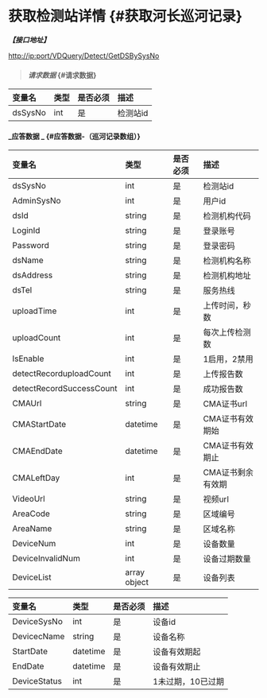 # 获取检测站详情 {#获取河长巡河记录}

_**【接口地址】**_

[http://ip:port/VDQuery/Detect/GetDSBySysNo](http://ip:port/VDQuery/Detect/GetDSBySysNo)

> #### _请求数据_ {#请求数据}

| 变量名 | 类型 | 是否必须 | 描述 |
| :--- | :--- | :--- | :--- |
| dsSysNo | int | 是 | 检测站id |

#### _应答数据 _ {#应答数据-（巡河记录数组）}

| 变量名 | 类型 | 是否必须 | 描述 |
| :--- | :--- | :--- | :--- |
| dsSysNo | int | 是 | 检测站id |
| AdminSysNo | int | 是 | 用户id |
| dsId | string | 是 | 检测机构代码 |
| LoginId | string | 是 | 登录账号 |
| Password | string | 是 | 登录密码 |
| dsName | string | 是 | 检测机构名称 |
| dsAddress | string | 是 | 检测机构地址 |
| dsTel | string | 是 | 服务热线 |
| uploadTime | int | 是 | 上传时间，秒数 |
| uploadCount | int | 是 | 每次上传检测数 |
| IsEnable | int | 是 | 1启用，2禁用 |
| detectRecorduploadCount | int | 是 | 上传报告数 |
| detectRecordSuccessCount | int | 是 | 成功报告数 |
| CMAUrl | string | 是 | CMA证书url |
| CMAStartDate | datetime | 是 | CMA证书有效期始 |
| CMAEndDate | datetime | 是 | CMA证书有效期止 |
| CMALeftDay | int | 是 | CMA证书剩余有效期 |
| VideoUrl | string | 是 | 视频url |
| AreaCode | string | 是 | 区域编号 |
| AreaName | string | 是 | 区域名称 |
| DeviceNum | int | 是 | 设备数量 |
| DeviceInvalidNum | int | 是 | 设备过期数量 |
| DeviceList | array object | 是 | 设备列表 |

| 变量名 | 类型 | 是否必须 | 描述 |
| :--- | :--- | :--- | :--- |
| DeviceSysNo | int | 是 | 设备id |
| DevicecName | string | 是 | 设备名称 |
| StartDate | datetime | 是 | 设备有效期起 |
| EndDate | datetime | 是 | 设备有效期止 |
| DeviceStatus | int | 是 | 1未过期，10已过期 |
